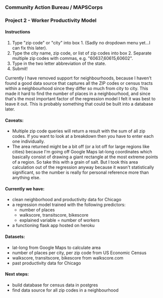### Community Action Bureau / MAPSCorps
### Project 2 - Worker Productivity Model

#### Instructions
1. Type "zip code" or "city" into box 1.  (Sadly no dropdown menu yet...I can fix this later).
2. Type the city name, zip code, or list of zip codes into box 2.  Separate multiple zip codes with commas, e.g. "60637,60615,60602".
3. Type in the two letter abbreviation of the state.
4. Submit!

Currently I have removed support for neighbourhoods, because I haven't found a good data source that captures all the ZIP codes or census tracts within a neighbourhood since they differ so much from city to city.  This made it hard to find the number of places in a neighbourhood, and since that's the most important factor of the regression model I felt it was best to leave it out.  This is probably something that could be built into a database later.

#### Caveats:
* Multiple zip code queries will return a result with the sum of all zip codes.  If you want to look at a breakdown then you have to enter each one individually.
* The area returned might be a bit off (or a lot off for large regions like cities) because I'm going off Google Maps lat-long coordinates which basically consist of drawing a giant rectangle at the most extreme points of a region.  So take this with a grain of salt.  But I took this area calculation out of the regression anyway because it wasn't statistically significant, so the number is really for personal reference more than anything else.

#### Currently we have:
* clean neighborhood and productivity data for Chicago
* a regression model trained with the following predictors:
  * number of places
  * walkscore, transitscore, bikescore
  * explained variable = number of workers
* a functioning flask app hosted on heroku

#### Datasets:
* lat-long from Google Maps to calculate area
* number of places per city, per zip code from US Economic Census
* walkscore, transitscore, bikescore from walkscore.com
* past productivity data for Chicago

#### Next steps:
* build database for census data in postgres
* find data source for all zip codes in a neighbourhood
